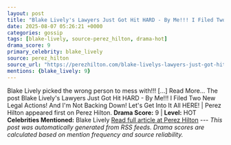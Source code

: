 ```yaml
---
layout: post
title: "Blake Lively's Lawyers Just Got Hit HARD - By Me!!! I Filed Two New Legal Actions! And I'm Not Backing Down! Let's Get Into It All HERE! | Perez Hilton"
date: 2025-08-07 05:26:21 +0000
categories: gossip
tags: [blake-lively, source-perez_hilton, drama-hot]
drama_score: 9
primary_celebrity: blake_lively
source: perez_hilton
source_url: "https://perezhilton.com/blake-livelys-lawyers-just-got-hit-hard-by-me-i-filed-two-new-legal-actions-and-im-not-backing-down-lets-get-into-it-all-here-perez-hilton/"
mentions: {blake_lively: 9}
---
```


Blake Lively picked the wrong person to mess with!!! [...] Read More... The post Blake Lively's Lawyers Just Got Hit HARD - By Me!!! I Filed Two New Legal Actions! And I'm Not Backing Down! Let's Get Into It All HERE! | Perez Hilton appeared first on Perez Hilton. **Drama Score:** 9 | **Level:** HOT **Celebrities Mentioned:** Blake Lively [Read full article at Perez Hilton](https://perezhilton.com/blake-livelys-lawyers-just-got-hit-hard-by-me-i-filed-two-new-legal-actions-and-im-not-backing-down-lets-get-into-it-all-here-perez-hilton/) --- *This post was automatically generated from RSS feeds. Drama scores are calculated based on mention frequency and source reliability.*